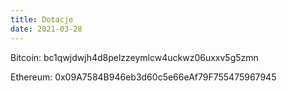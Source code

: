 ```yaml
---
title: Dotacje
date: 2021-03-28
---
```

Bitcoin: bc1qwjdwjh4d8pelzzeymlcw4uckwz06uxxv5g5zmn

Ethereum: 0x09A7584B946eb3d60c5e66eAf79F755475967945
